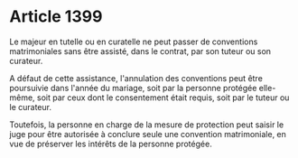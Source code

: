 # Article 1399

<p>Le majeur en tutelle ou en curatelle ne peut passer de conventions matrimoniales sans être assisté, dans le contrat, par son tuteur ou son curateur.</p><p>A défaut de cette assistance, l'annulation des conventions peut être poursuivie dans l'année du mariage, soit par la personne protégée elle-même, soit par ceux dont le consentement était requis, soit par le tuteur ou le curateur.</p><p>Toutefois, la personne en charge de la mesure de protection peut saisir le juge pour être autorisée à conclure seule une convention matrimoniale, en vue de préserver les intérêts de la personne protégée.</p>
